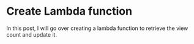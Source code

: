 # Create Lambda function
In this post, I will go over creating a lambda function to retrieve the view count and update it.
